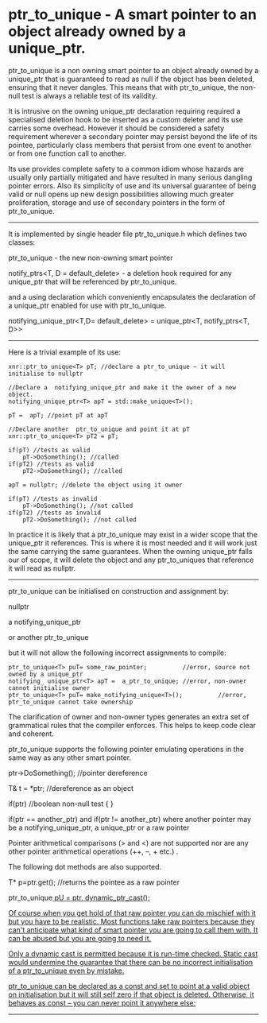 # ptr_to_unique - A smart pointer to an object already owned by a unique_ptr.

ptr_to_unique<T> is a non owning smart pointer to an object already owned by a unique_ptr<T> that is guaranteed to read as null if the object has been deleted, ensuring that it never dangles. This means that with ptr_to_unique<T>, the non-null test is always a reliable test of its validity.

It is intrusive on the owning unique_ptr declaration requiring required a specialised deletion hook to be inserted as a custom deleter and its use carries some overhead. However it should be considered a safety requirement wherever a secondary pointer may persist beyond the life of its pointee, particularly class members that persist from one event to another or from one function call to another.

Its use provides complete safety to a common idiom whose hazards are usually only partially mitigated and have resulted in many serious dangling pointer errors.
Also its simplicity of use and its universal guarantee of being valid or null opens up new design possibilities allowing much greater proliferation, storage and use of secondary pointers in the form of ptr_to_unique.
________________________________________________________________________________

It is implemented by single header file ptr_to_unique.h which defines two classes: 

ptr_to_unique<T> - the new non-owning smart pointer

notify_ptrs<T, D = default_delete<T>> - a deletion hook required for any unique_ptr that will be referenced by ptr_to_unique.

and a using declaration which conveniently encapsulates the declaration of a unique_ptr enabled for use with ptr_to_unique.

notifying_unique_ptr<T,D= default_delete<T>> 
= unique_ptr<T, notify_ptrs<T, D>>
________________________________________________________________________________

Here is a trivial example of its use:

	xnr::ptr_to_unique<T> pT; //declare a ptr_to_unique – it will initialise to nullptr

	//Declare a  notifying_unique_ptr and make it the owner of a new object.
	notifying_unique_ptr<T> apT = std::make_unique<T>();

	pT =  apT; //point pT at apT

	//Declare another  ptr_to_unique and point it at pT
	xnr::ptr_to_unique<T> pT2 = pT;

	if(pT) //tests as valid
		pT->DoSomething(); //called
	if(pT2) //tests as valid
		pT2->DoSomething(); //called

	apT = nullptr; //delete the object using it owner

	if(pT) //tests as invalid
		pT->DoSomething(); //not called
	if(pT2) //tests as invalid
		pT2->DoSomething(); //not called

In practice it is likely that a ptr_to_unique may exist in a wider scope that the unique_ptr it references. This is where it is most needed and it will work just the same carrying the same guarantees. When the owning unique_ptr falls our of scope, it will delete the object and any ptr_to_uniques that reference it will read as nullptr.
________________________________________________________________________________
ptr_to_unique can be initialised on construction and assignment by:

nullptr 

a notifying_unique_ptr

or another ptr_to_unique

but it will not allow the following incorrect assignments to compile:

	ptr_to_unique<T> puT= some_raw_pointer;          //error, source not owned by a unique_ptr
	notifying_ unique_ptr<T> apT =  a_ptr_to_unique; //error, non-owner cannot initialise owner
	ptr_to_unique<T> puT= make_notifying_unique<T>();          //error, ptr_to_unique cannot take ownership

The clarification of owner and non-owner types generates an extra set of grammatical rules that the compiler enforces. This helps to keep code clear and coherent.

ptr_to_unique supports the following pointer emulating operations in the same way as any other smart pointer.

ptr->DoSomething();  //pointer dereference

T& t = *ptr;  //dereference as an object

if(ptr) //boolean non-null test
{
}

if(ptr == another_ptr) and if(ptr != another_ptr)
where another pointer may be a notifying_unique_ptr, a unique_ptr or a raw pointer

Pointer arithmetical comparisons (> and <) are not supported nor are any other pointer arithmetical operations (++, –, + etc.) .

The following dot methods are also supported.

T* p=ptr.get(); //returns the pointee as a raw pointer

ptr_to_unique<U> pU = ptr. dynamic_ptr_cast<U>();

Of course when you get hold of that raw pointer you can do mischief with it but you have to be realistic. Most functions take raw pointers because they can't anticipate what kind of smart pointer you are going to call them with. It can be abused but you are going to need it. 

Only a dynamic cast is permitted because it is run-time checked. Static cast would undermine the guarantee that there can be no incorrect initialisation of a ptr_to_unique even by mistake.

ptr_to_unique can be declared as a const and set to point at a valid object on initialisation but it will still self zero if that object is deleted. Otherwise, it behaves as const – you can never point it anywhere else:

________________________________________________________________________________

